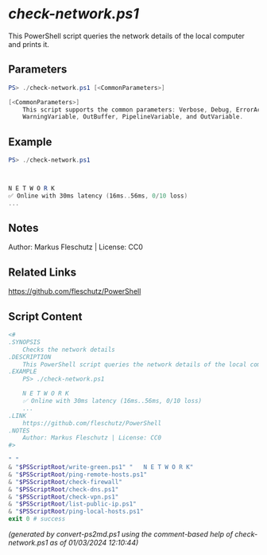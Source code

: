 *check-network.ps1*
================

This PowerShell script queries the network details of the local computer and prints it.

Parameters
----------
```powershell
PS> ./check-network.ps1 [<CommonParameters>]

[<CommonParameters>]
    This script supports the common parameters: Verbose, Debug, ErrorAction, ErrorVariable, WarningAction, 
    WarningVariable, OutBuffer, PipelineVariable, and OutVariable.
```

Example
-------
```powershell
PS> ./check-network.ps1



N E T W O R K
✅ Online with 30ms latency (16ms..56ms, 0/10 loss)
...

```

Notes
-----
Author: Markus Fleschutz | License: CC0

Related Links
-------------
https://github.com/fleschutz/PowerShell

Script Content
--------------
```powershell
<#
.SYNOPSIS
	Checks the network details
.DESCRIPTION
	This PowerShell script queries the network details of the local computer and prints it.
.EXAMPLE
	PS> ./check-network.ps1

	N E T W O R K
	✅ Online with 30ms latency (16ms..56ms, 0/10 loss)
	...
.LINK
	https://github.com/fleschutz/PowerShell
.NOTES
	Author: Markus Fleschutz | License: CC0
#>

" "
& "$PSScriptRoot/write-green.ps1" "   N E T W O R K"
& "$PSScriptRoot/ping-remote-hosts.ps1"
& "$PSScriptRoot/check-firewall"
& "$PSScriptRoot/check-dns.ps1"
& "$PSScriptRoot/check-vpn.ps1"
& "$PSScriptRoot/list-public-ip.ps1"
& "$PSScriptRoot/ping-local-hosts.ps1"
exit 0 # success
```

*(generated by convert-ps2md.ps1 using the comment-based help of check-network.ps1 as of 01/03/2024 12:10:44)*
